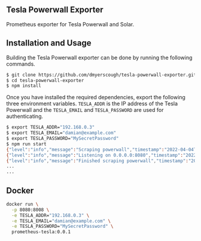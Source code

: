 Tesla Powerwall Exporter
------------------------

Prometheus exporter for Tesla Powerwall and Solar.

## Installation and Usage

Building the Tesla Powerwall exporter can be done by running the following commands.

```bash
$ git clone https://github.com/dmyerscough/tesla-powerwall-exporter.git
$ cd tesla-powerwall-exporter
$ npm install
```

Once you have installed the required dependencies, export the following three environment variables. `TESLA_ADDR` is the
IP address of the Tesla Powerwall and the `TESLA_EMAIL` and `TESLA_PASSWORD` are used for authenticating.

```bash
$ export TESLA_ADDR="192.168.0.3"
$ export TESLA_EMAIL="damian@example.com"
$ export TESLA_PASSWORD="MySecretPassword"
$ npm run start
{"level":"info","message":"Scraping powerwall","timestamp":"2022-04-04T06:48:33.765Z"}
{"level":"info","message":"Listening on 0.0.0.0:8080","timestamp":"2022-04-04T06:48:33.768Z"}
{"level":"info","message":"Finished scraping powerwall","timestamp":"2022-04-04T06:48:34.342Z"}
...
...
```

## Docker

```bash
docker run \
  -p 8080:8008 \
  -e TESLA_ADDR="192.168.0.3" \
  -e TESLA_EMAIL="damian@example.com" \
  -e TESLA_PASSWORD="MySecretPassword" \
  prometheus-tesla:0.0.1
```

